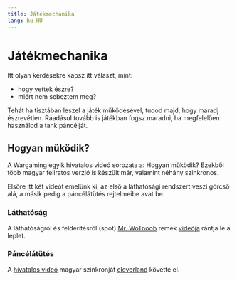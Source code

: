 ```yaml
---
title: Játékmechanika
lang: hu-HU
---
```


# Játékmechanika

Itt olyan kérdésekre kapsz itt választ, mint:
* hogy vettek észre?
* miért nem sebeztem meg?

Tehát ha tisztában leszel a játék működésével, tudod majd, hogy maradj észrevétlen. Ráadásul tovább is játékban fogsz maradni, ha megfelelően használod a tank páncélját.

## Hogyan működik?

A Wargaming egyik hivatalos videó sorozata a: Hogyan működik? Ezekből több magyar feliratos verzió is készült már, valamint néhány szinkronos.

Elsőre itt két videót emelünk ki, az első a láthatósági rendszert veszi górcső alá, a másik pedig a páncélátütés rejtelmeibe avat be.


### Láthatóság

A láthatóságról és felderítésről (spot) [Mr. WoTnoob](https://www.youtube.com/channel/UC70ErxCZCMbDkJr3Ou6RgQw) remek [videója](https://youtu.be/L7rO8QjHj0A) rántja le a leplet.

<YoutubeVideo :videoId="'L7rO8QjHj0A'"></YoutubeVideo>

### Páncélátütés

A [hivatalos videó](http://www.youtube.com/watch?v=UFktFSJZPsQ) magyar szinkronját [cleverland](https://www.youtube.com/channel/UCrUflUiR-IzSrPhZ6OO77eg) követte el.

<YoutubeVideo :videoId="'iadhxLeNzqU'"></YoutubeVideo>